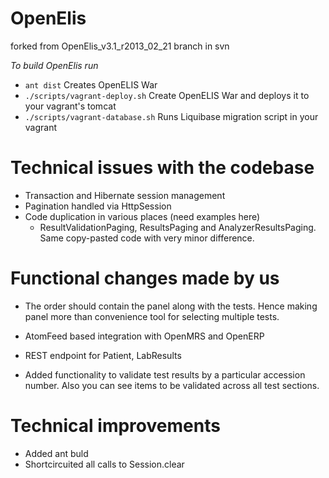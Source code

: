 OpenElis
========

forked from OpenElis_v3.1_r2013_02_21 branch in svn

*To build OpenElis run*
* `ant dist`  Creates OpenELIS War
* `./scripts/vagrant-deploy.sh` Create OpenELIS War and deploys it to your vagrant's tomcat
* `./scripts/vagrant-database.sh` Runs Liquibase migration script in your vagrant 

Technical issues with the codebase
======================================

- Transaction and Hibernate session management
- Pagination handled via HttpSession
- Code duplication in various places (need examples here)
	- ResultValidationPaging, ResultsPaging and AnalyzerResultsPaging. Same copy-pasted code with very minor difference.

Functional changes made by us
=============================
- The order should contain the panel along with the tests. Hence making panel more than convenience tool for selecting multiple tests.
- AtomFeed based integration with OpenMRS and OpenERP
- REST endpoint for Patient, LabResults

- Added functionality to validate test results by a particular accession number. Also you can see items to be validated across all test sections.

Technical improvements
======================
- Added ant buld
- Shortcircuited all calls to Session.clear
